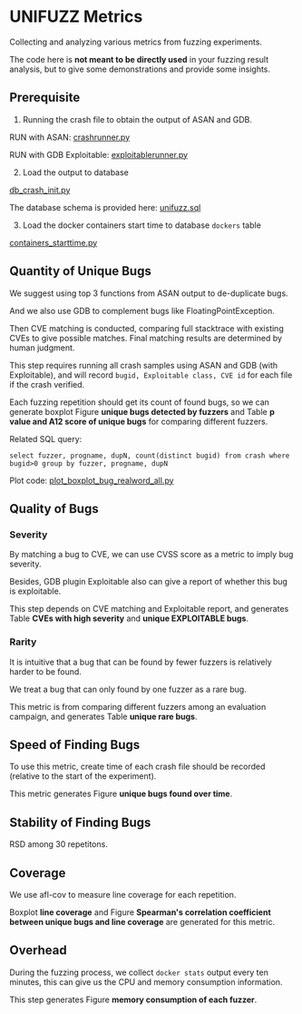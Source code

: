 # UNIFUZZ Metrics
Collecting and analyzing various metrics from fuzzing experiments.

The code here is **not meant to be directly used** in your fuzzing result analysis, but to give some demonstrations and provide some insights.

## Prerequisite

1. Running the crash file to obtain the output of ASAN and GDB.

RUN with ASAN: [crashrunner.py](./code/crashrunner.py)

RUN with GDB Exploitable: [exploitablerunner.py](./code/exploitablerunner.py)

2. Load the output to database

[db_crash_init.py](./code/db_crash_init.py)

The database schema is provided here: [unifuzz.sql](./code/unifuzz.sql)

3. Load the docker containers start time to database `dockers` table

[containers_starttime.py](./code/containers_starttime.py)

## Quantity of Unique Bugs

We suggest using top 3 functions from ASAN output to de-duplicate bugs.

And we also use GDB to complement bugs like FloatingPointException.

Then CVE matching is conducted, comparing full stacktrace with existing CVEs to give possible matches. Final matching results are determined by human judgment.

This step requires running all crash samples using ASAN and GDB (with Exploitable), and will record `bugid, Exploitable class, CVE id` for each file if the crash verified.

Each fuzzing repetition should get its count of found bugs, so we can generate boxplot Figure **unique bugs detected by fuzzers** and Table **p value and A12 score of unique bugs** for comparing different fuzzers.

Related SQL query:

```
select fuzzer, progname, dupN, count(distinct bugid) from crash where bugid>0 group by fuzzer, progname, dupN
```

Plot code: [plot_boxplot_bug_realword_all.py](./code/plot_boxplot_bug_realword_all.py)

## Quality of Bugs

### Severity

By matching a bug to CVE, we can use CVSS score as a metric to imply bug severity.

Besides, GDB plugin Exploitable also can give a report of whether this bug is exploitable.

This step depends on CVE matching and Exploitable report, and generates Table **CVEs with high severity** and **unique EXPLOITABLE bugs**.

### Rarity

It is intuitive that a bug that can be found by fewer fuzzers is relatively harder to be found.

We treat a bug that can only found by one fuzzer as a rare bug.

This metric is from comparing different fuzzers among an evaluation campaign, and generates Table **unique rare bugs**.

## Speed of Finding Bugs

To use this metric, create time of each crash file should be recorded (relative to the start of the experiment).

This metric generates Figure **unique bugs found over time**.

## Stability of Finding Bugs

RSD among 30 repetitons.

## Coverage

We use afl-cov to measure line coverage for each repetition. 

Boxplot **line coverage** and Figure **Spearman's correlation coefficient between unique bugs and line coverage** are generated for this metric.

## Overhead

During the fuzzing process, we collect `docker stats` output every ten minutes, this can give us the CPU and memory consumption information.

This step generates Figure **memory consumption of each fuzzer**.

